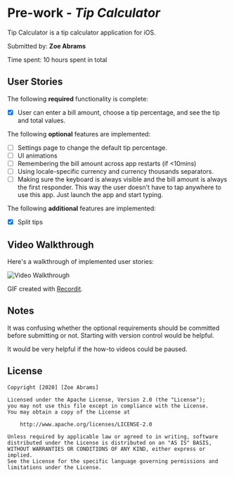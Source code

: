 # Pre-work - *Tip Calculator*

Tip Calculator is a tip calculator application for iOS.

Submitted by: **Zoe Abrams**

Time spent: 10 hours spent in total

## User Stories

The following **required** functionality is complete:

* [x] User can enter a bill amount, choose a tip percentage, and see the tip and total values.

The following **optional** features are implemented:
* [ ] Settings page to change the default tip percentage.
* [ ] UI animations
* [ ] Remembering the bill amount across app restarts (if <10mins)
* [ ] Using locale-specific currency and currency thousands separators.
* [ ] Making sure the keyboard is always visible and the bill amount is always the first responder. This way the user doesn't have to tap anywhere to use this app. Just launch the app and start typing.

The following **additional** features are implemented:

- [x] Split tips

## Video Walkthrough 

Here's a walkthrough of implemented user stories:

<img src='https://imgur.com/a/0lQyPha' title='Video Walkthrough' width='' alt='Video Walkthrough' />

GIF created with [Recordit](https://recordit.co/).

## Notes

It was confusing whether the optional requirements should be committed before submitting or not. Starting with version control would be helpful.

It would be very helpful if the how-to videos could be paused.

## License

    Copyright [2020] [Zoe Abrams]
    
    Licensed under the Apache License, Version 2.0 (the "License");
    you may not use this file except in compliance with the License.
    You may obtain a copy of the License at
    
        http://www.apache.org/licenses/LICENSE-2.0
    
    Unless required by applicable law or agreed to in writing, software
    distributed under the License is distributed on an "AS IS" BASIS,
    WITHOUT WARRANTIES OR CONDITIONS OF ANY KIND, either express or implied.
    See the License for the specific language governing permissions and
    limitations under the License.
